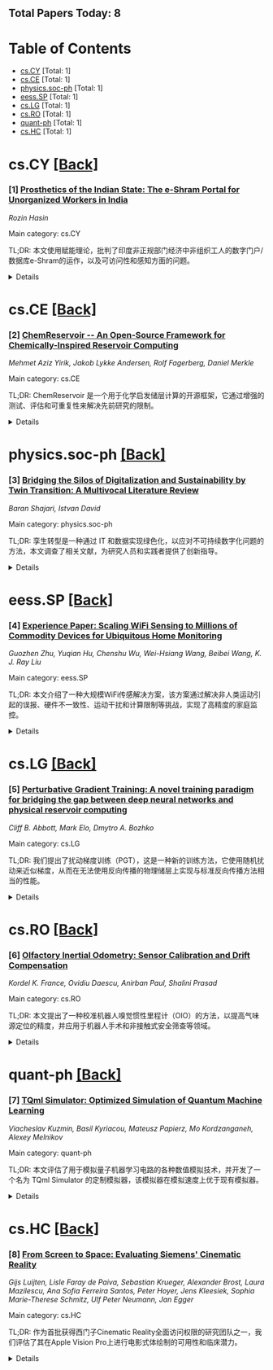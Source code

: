 ## Total Papers Today: 8

<div id=toc></div>

# Table of Contents

- [cs.CY](#cs.CY) [Total: 1]
- [cs.CE](#cs.CE) [Total: 1]
- [physics.soc-ph](#physics.soc-ph) [Total: 1]
- [eess.SP](#eess.SP) [Total: 1]
- [cs.LG](#cs.LG) [Total: 1]
- [cs.RO](#cs.RO) [Total: 1]
- [quant-ph](#quant-ph) [Total: 1]
- [cs.HC](#cs.HC) [Total: 1]


<div id='cs.CY'></div>

# cs.CY [[Back]](#toc)

### [1] [Prosthetics of the Indian State: The e-Shram Portal for Unorganized Workers in India](https://arxiv.org/abs/2503.05714)
*Rozin Hasin*

Main category: cs.CY

TL;DR: 本文使用赋能理论，批判了印度非正规部门经济中非组织工人的数字门户/数据库e-Shram的运作，以及可访问性和感知方面的问题。


<details>
  <summary>Details</summary>
Motivation: 本文旨在研究印度非正规部门经济中非组织工人的数字门户/数据库e-Shram。

Method: 本文使用赋能理论来分析e-Shram数据库。

Result: 未在摘要中提及。

Conclusion: 未在摘要中提及。

Abstract: N/A

</details>


<div id='cs.CE'></div>

# cs.CE [[Back]](#toc)

### [2] [ChemReservoir -- An Open-Source Framework for Chemically-Inspired Reservoir Computing](https://arxiv.org/abs/2506.04249)
*Mehmet Aziz Yirik, Jakob Lykke Andersen, Rolf Fagerberg, Daniel Merkle*

Main category: cs.CE

TL;DR: ChemReservoir 是一个用于化学启发储层计算的开源框架，它通过增强的测试、评估和可重复性来解决先前研究的限制。


<details>
  <summary>Details</summary>
Motivation: 由于现有的基于 DNA 化学的储层计算工具的局限性，需要一个合适的开源工具。

Method: ChemReservoir 是一个用于构建和分析化学启发储层的通用框架。

Result: 该工具使用各种基于循环的储层拓扑结构进行评估，并在记忆容量任务的各种配置中表现出稳定的性能。

Conclusion: ChemReservoir 是一个用于化学启发储层计算的开源框架，它通过增强的测试、评估和可重复性来解决先前研究的限制。

Abstract: N/A

</details>


<div id='physics.soc-ph'></div>

# physics.soc-ph [[Back]](#toc)

### [3] [Bridging the Silos of Digitalization and Sustainability by Twin Transition: A Multivocal Literature Review](https://arxiv.org/abs/2506.04267)
*Baran Shajari, Istvan David*

Main category: physics.soc-ph

TL;DR: 孪生转型是一种通过 IT 和数据实现绿色化，以应对不可持续数字化问题的方法，本文调查了相关文献，为研究人员和实践者提供了创新指导。


<details>
  <summary>Details</summary>
Motivation: 本文旨在解决日益增长的不可持续数字化问题，尤其是生态方面的问题。

Method: 本文系统地调查了关于孪生转型的学术和灰色文献，并阐明了关键概念。

Result: Not mentioned in abstract

Conclusion: Not mentioned in abstract

Abstract: N/A

</details>


<div id='eess.SP'></div>

# eess.SP [[Back]](#toc)

### [4] [Experience Paper: Scaling WiFi Sensing to Millions of Commodity Devices for Ubiquitous Home Monitoring](https://arxiv.org/abs/2506.04322)
*Guozhen Zhu, Yuqian Hu, Chenshu Wu, Wei-Hsiang Wang, Beibei Wang, K. J. Ray Liu*

Main category: eess.SP

TL;DR: 本文介绍了一种大规模WiFi传感解决方案，该方案通过解决非人类运动引起的误报、硬件不一致性、运动干扰和计算限制等挑战，实现了高精度的家庭监控。


<details>
  <summary>Details</summary>
Motivation: 本文旨在解决现有WiFi传感方案在实际应用中面临的挑战，例如误报、硬件不一致性、运动干扰和计算限制。

Method: 本文提出了一个实用且可扩展的系统，该系统通过两年的全面评估进行了验证，涉及 280 个边缘设备，涵盖 16 个场景，超过 400 万个运动样本。

Result: 该解决方案在各种现实世界的家庭中实现了 92.61% 的准确率，同时将由于非人类运动引起的误报从 63.1% 降低到 8.4%，并将 CSI 传输开销降低了 99.72%。

Conclusion: 通过弥合理论研究和商业部署之间的差距，这项工作为在现实环境中扩展WiFi传感提供了实用的见解。

Abstract: N/A

</details>


<div id='cs.LG'></div>

# cs.LG [[Back]](#toc)

### [5] [Perturbative Gradient Training: A novel training paradigm for bridging the gap between deep neural networks and physical reservoir computing](https://arxiv.org/abs/2506.04523)
*Cliff B. Abbott, Mark Elo, Dmytro A. Bozhko*

Main category: cs.LG

TL;DR: 我们提出了扰动梯度训练（PGT），这是一种新的训练方法，它使用随机扰动来近似梯度，从而在无法使用反向传播的物理储层上实现与标准反向传播方法相当的性能。


<details>
  <summary>Details</summary>
Motivation: 该论文旨在解决物理储层计算由于其黑盒性质而无法进行反向传播的问题。

Method: PGT使用网络参数空间中的随机扰动来近似梯度更新，仅使用正向传递。

Result: PGT可以实现与标准反向传播方法相当的性能，尤其是在反向传播不切实际或不可能的情况下。

Conclusion: PGT代表了将物理储层集成到更深层神经网络架构中并在AI训练中实现显着的能源效率提升的有希望的一步。

Abstract: N/A

</details>


<div id='cs.RO'></div>

# cs.RO [[Back]](#toc)

### [6] [Olfactory Inertial Odometry: Sensor Calibration and Drift Compensation](https://arxiv.org/abs/2506.04539)
*Kordel K. France, Ovidiu Daescu, Anirban Paul, Shalini Prasad*

Main category: cs.RO

TL;DR: 本文提出了一种校准机器人嗅觉惯性里程计（OIO）的方法，以提高气味源定位的精度，并应用于机器人手术和非接触式安全筛查等领域。


<details>
  <summary>Details</summary>
Motivation: 气体动力学和环境因素对嗅觉导航任务造成干扰，使得 OIO 难以实现。

Method: 本文定义了一个校准机器人的 OIO 过程，该过程可以推广到几种嗅觉传感器类型。

Result: 在真实机械臂上进行了 OIO 校准，并展示了这种校准如何提高在冷启动嗅觉导航任务中的性能。

Conclusion: Not mentioned in abstract

Abstract: N/A

</details>


<div id='quant-ph'></div>

# quant-ph [[Back]](#toc)

### [7] [TQml Simulator: Optimized Simulation of Quantum Machine Learning](https://arxiv.org/abs/2506.04891)
*Viacheslav Kuzmin, Basil Kyriacou, Mateusz Papierz, Mo Kordzanganeh, Alexey Melnikov*

Main category: quant-ph

TL;DR: 本文评估了用于模拟量子机器学习电路的各种数值模拟技术，并开发了一个名为 TQml Simulator 的定制模拟器，该模拟器在模拟速度上优于现有模拟器。


<details>
  <summary>Details</summary>
Motivation: 量子机器学习中硬件高效电路的快速数值模拟对于推进该领域的研究至关重要。

Method: 本文对用于模拟门层在量子态矢量上的作用的通用和特定于门的模拟技术进行了数值基准测试，并开发了一个名为 TQml Simulator 的数值模拟器，该模拟器在给定电路的每一层中使用最高效的模拟方法。

Result: TQml Simulator 在模拟速度上优于现有模拟器。

Conclusion: TQml Simulator 在模拟速度上优于现有模拟器，并且可以用于加速量子机器学习算法的整体模拟。

Abstract: N/A

</details>


<div id='cs.HC'></div>

# cs.HC [[Back]](#toc)

### [8] [From Screen to Space: Evaluating Siemens' Cinematic Reality](https://arxiv.org/abs/2506.04972)
*Gijs Luijten, Lisle Faray de Paiva, Sebastian Krueger, Alexander Brost, Laura Mazilescu, Ana Sofia Ferreira Santos, Peter Hoyer, Jens Kleesiek, Sophia Marie-Therese Schmitz, Ulf Peter Neumann, Jan Egger*

Main category: cs.HC

TL;DR: 作为首批获得西门子Cinematic Reality全面访问权限的研究团队之一，我们评估了其在Apple Vision Pro上进行电影式体绘制的可用性和临床潜力。


<details>
  <summary>Details</summary>
Motivation: 研究旨在评估沉浸式电影渲染在医学影像学中的潜力。

Method: 研究团队使用西门子Cinematic Reality在Apple Vision Pro上进行电影式体绘制，并使用系统可用性量表、ISONORM 9242-110-S问卷和开放式调查评估了可用性和预期的临床整合潜力。

Result: 研究结果确定了可行性、关键的可用性优势以及在现实世界临床工作流程中进行调整所需的特征。

Conclusion: 研究结果提供了对沉浸式电影渲染在医学影像学中潜力的见解。

Abstract: N/A

</details>
